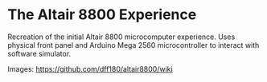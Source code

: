 # The Altair 8800 Experience
Recreation of the initial Altair 8800 microcomputer experience. Uses physical front panel and Arduino Mega 2560 microcontroller to interact with software simulator.

Images: https://github.com/dff180/altair8800/wiki
